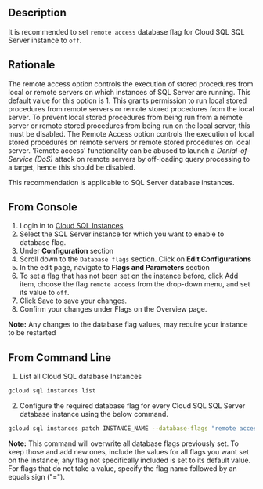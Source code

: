 ## Description

It is recommended to set `remote access` database flag for Cloud SQL SQL Server instance to `off`.

## Rationale

The remote access option controls the execution of stored procedures from local or remote servers on which instances of SQL Server are running. This default value for this option is 1. This grants permission to run local stored procedures from remote servers or remote stored procedures from the local server. To prevent local stored procedures from being run from a remote server or remote stored procedures from being run on the local server, this must be disabled. The Remote Access option controls the execution of local stored procedures on remote servers or remote stored procedures on local server. 'Remote access' functionality can be abused to launch a *Denial-of-Service (DoS)* attack on remote servers by off-loading query processing to a target, hence this should be disabled.

This recommendation is applicable to SQL Server database instances.

## From Console

1. Login in to [Cloud SQL Instances](https://console.cloud.google.com/sql/instances)
2. Select the SQL Server instance for which you want to enable to database flag.
3. Under **Configuration** section
4. Scroll down to the `Database flags` section. Click on **Edit Configurations**
5. In the edit page, navigate to **Flags and Parameters** section
6. To set a flag that has not been set on the instance before, click Add item, choose the flag `remote access` from the drop-down menu, and set its value to `off`.
7. Click Save to save your changes.
8. Confirm your changes under Flags on the Overview page.

**Note:** Any changes to the database flag values, may require your instance to be restarted

## From Command Line

1. List all Cloud SQL database Instances

```bash
gcloud sql instances list
```

2. Configure the required database flag for every Cloud SQL SQL Server database instance using the below command.

```bash
gcloud sql instances patch INSTANCE_NAME --database-flags "remote access=off"
```

**Note:** This command will overwrite all database flags previously set. To keep those and add new ones, include the values for all flags you want set on the
instance; any flag not specifically included is set to its default value. For flags that do not take a value, specify the flag name followed by an equals
sign ("=").
